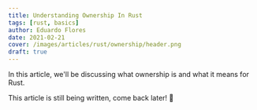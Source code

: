 ```yaml
---
title: Understanding Ownership In Rust
tags: [rust, basics]
author: Eduardo Flores
date: 2021-02-21
cover: /images/articles/rust/ownership/header.png
draft: true
---
```


In this article, we'll be discussing what ownership is and what it means for Rust.

This article is still being written, come back later! 🙂
